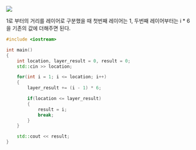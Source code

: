 ![](https://www.acmicpc.net/JudgeOnline/upload/201009/3(2).png)

1로 부터의 거리를 레이어로 구분했을 때 첫번째 레이어는 1, 두번째 레이어부터는 i * 6을 기존의 값에 더해주면 된다.

```cpp
#include <iostream>

int main()
{
    int location, layer_result = 0, result = 0;
    std::cin >> location;

    for(int i = 1; i <= location; i++)
    {
        layer_result += (i - 1) * 6;

        if(location <= layer_result)
        {
            result = i;
            break;
        }
    }

    std::cout << result;
}
```
